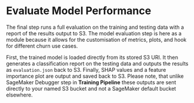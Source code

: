 # Evaluate Model Performance

The final step runs a full evaluation on the training and testing data with a report of the results output to S3. The model evaluation step is here as a module because it allows for the customisation of metrics, plots, and hook for different churn use cases.

First, the trained model is loaded directly from its stored S3 URI. It then generates a classification report on the testing data and outputs the results as `evaluation.json` back to S3. Finally, SHAP values and a feature importance plot are output and saved back to S3. Please note, that unlike SageMaker Debugger step in **Training Pipeline** these outputs are sent directly to your named S3 bucket and not a SageMaker default bucket elsewhere.
